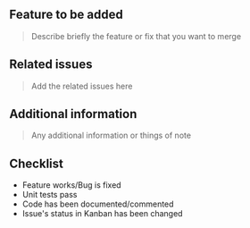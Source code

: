 ## Feature to be added
> Describe briefly the feature or fix that you want to merge

## Related issues
> Add the related issues here

## Additional information
> Any additional information or things of note

## Checklist
- Feature works/Bug is fixed
- Unit tests pass
- Code has been documented/commented
- Issue's status in Kanban has been changed
